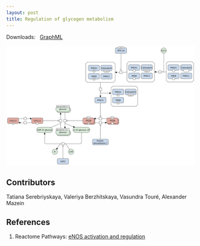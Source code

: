 ```yaml
---
layout: post
title: Regulation of glycogen metabolism
---
```


Downloads: &nbsp; 
[GraphML](../downloads/F004-glycogen-muscle.graphml) &nbsp; 
<!--[SBGN-ML](../downloads/F004-glycogen-muscle.sbgn) &nbsp;
[Newt](http://web.newteditor.org/?URL=http://metabolismregulation.org/downloads/F004-glycogen-muscle.sbgn) &nbsp;-->
<p align="middle"><a href="/glycogen/"><img id="image" src="/downloads/F004-glycogen-muscle.png" width="600"/></a></p>

## Contributors

Tatiana Serebriyskaya, Valeriya Berzhitskaya, Vasundra Touré, Alexander Mazein

## References

1. Reactome Pathways: [eNOS activation and regulation](https://reactome.org/PathwayBrowser/#/R-HSA-8982491&PATH=R-HSA-1430728,R-HSA-71387)

